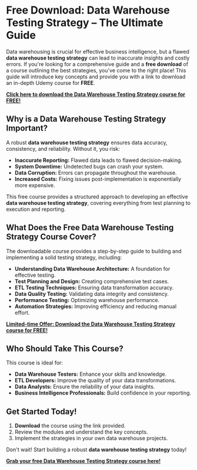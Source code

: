 # Free Download: Data Warehouse Testing Strategy – The Ultimate Guide

Data warehousing is crucial for effective business intelligence, but a flawed **data warehouse testing strategy** can lead to inaccurate insights and costly errors. If you're looking for a comprehensive guide and a **free download** of a course outlining the best strategies, you've come to the right place! This guide will introduce key concepts and provide you with a link to download an in-depth Udemy course for **FREE**.

[**Click here to download the Data Warehouse Testing Strategy course for FREE!**](https://udemywork.com/data-warehouse-testing-strategy)

## Why is a Data Warehouse Testing Strategy Important?

A robust **data warehouse testing strategy** ensures data accuracy, consistency, and reliability. Without it, you risk:

*   **Inaccurate Reporting:** Flawed data leads to flawed decision-making.
*   **System Downtime:** Undetected bugs can crash your system.
*   **Data Corruption:** Errors can propagate throughout the warehouse.
*   **Increased Costs:** Fixing issues post-implementation is exponentially more expensive.

This free course provides a structured approach to developing an effective **data warehouse testing strategy**, covering everything from test planning to execution and reporting.

## What Does the Free Data Warehouse Testing Strategy Course Cover?

The downloadable course provides a step-by-step guide to building and implementing a solid testing strategy, including:

*   **Understanding Data Warehouse Architecture:** A foundation for effective testing.
*   **Test Planning and Design:** Creating comprehensive test cases.
*   **ETL Testing Techniques:** Ensuring data transformation accuracy.
*   **Data Quality Testing:** Validating data integrity and consistency.
*   **Performance Testing:** Optimizing warehouse performance.
*   **Automation Strategies:** Improving efficiency and reducing manual effort.

[**Limited-time Offer: Download the Data Warehouse Testing Strategy course for FREE!**](https://udemywork.com/data-warehouse-testing-strategy)

## Who Should Take This Course?

This course is ideal for:

*   **Data Warehouse Testers:** Enhance your skills and knowledge.
*   **ETL Developers:** Improve the quality of your data transformations.
*   **Data Analysts:** Ensure the reliability of your data insights.
*   **Business Intelligence Professionals:** Build confidence in your reporting.

## Get Started Today!

1.  **Download** the course using the link provided.
2.  Review the modules and understand the key concepts.
3.  Implement the strategies in your own data warehouse projects.

Don't wait! Start building a robust **data warehouse testing strategy** today!

**[Grab your free Data Warehouse Testing Strategy course here!](https://udemywork.com/data-warehouse-testing-strategy)**
